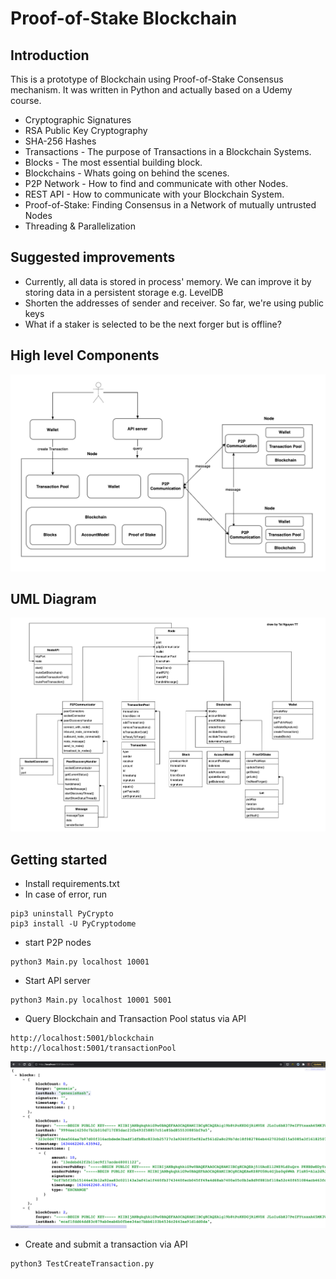 # Proof-of-Stake Blockchain 

## Introduction
This is a prototype of Blockchain using Proof-of-Stake Consensus mechanism. It was written in Python and actually based on a Udemy course.

- Cryptographic Signatures
- RSA Public Key Cryptography
- SHA-256 Hashes
- Transactions - The purpose of Transactions in a Blockchain Systems.
- Blocks - The most essential building block.
- Blockchains - Whats going on behind the scenes.
- P2P Network - How to find and communicate with other Nodes.
- REST API - How to communicate with your Blockchain System.
- Proof-of-Stake: Finding Consensus in a Network of mutually untrusted Nodes
- Threading & Parallelization

## Suggested improvements
- Currently, all data is stored in process' memory. We can improve it by storing data in a persistent storage e.g. LevelDB
- Shorten the addresses of sender and receiver. So far, we're using public keys
- What if a staker is selected to be the next forger but is offline?

## High level Components
![High level Components](./assets/high_level_design.png?raw=true "High level Components")

## UML Diagram
![UML Diagram](./assets/uml_diagram.png?raw=true "UML Diagram")

## Getting started

- Install requirements.txt
- In case of error, run
```
pip3 uninstall PyCrypto
pip3 install -U PyCryptodome
```

- start P2P nodes
```
python3 Main.py localhost 10001
```

- Start API server
```
python3 Main.py localhost 10001 5001
```
- Query Blockchain and Transaction Pool status via API 
```
http://localhost:5001/blockchain
http://localhost:5001/transactionPool
```
![Blockchain status](./assets/blockchain.png?raw=true "Blockchain status")

- Create and submit a transaction via API
```
python3 TestCreateTransaction.py
```